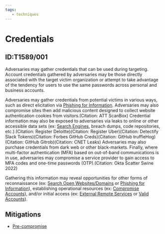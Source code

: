 ```yaml
---
tags:
   - techniques
---
```

# Credentials
## ID:T1589/001
Adversaries may gather credentials that can be used during targeting. Account credentials gathered by adversaries may be those directly associated with the target victim organization or attempt to take advantage of the tendency for users to use the same passwords across personal and business accounts.

Adversaries may gather credentials from potential victims in various ways, such as direct elicitation via [Phishing for Information](techniques/T1598). Adversaries may also compromise sites then add malicious content designed to collect website authentication cookies from visitors.(Citation: ATT ScanBox) Credential information may also be exposed to adversaries via leaks to online or other accessible data sets (ex: [Search Engines](techniques/T1593/002), breach dumps, code repositories, etc.).(Citation: Register Deloitte)(Citation: Register Uber)(Citation: Detectify Slack Tokens)(Citation: Forbes GitHub Creds)(Citation: GitHub truffleHog)(Citation: GitHub Gitrob)(Citation: CNET Leaks) Adversaries may also purchase credentials from dark web or other black-markets. Finally, where multi-factor authentication (MFA) based on out-of-band communications is in use, adversaries may compromise a service provider to gain access to MFA codes and one-time passwords (OTP).(Citation: Okta Scatter Swine 2022)

Gathering this information may reveal opportunities for other forms of reconnaissance (ex: [Search Open Websites/Domains](techniques/T1593) or [Phishing for Information](techniques/T1598)), establishing operational resources (ex: [Compromise Accounts](techniques/T1586)), and/or initial access (ex: [External Remote Services](techniques/T1133) or [Valid Accounts](techniques/T1078)). 
## Mitigations
* [Pre-compromise](mitigations/M1056)
